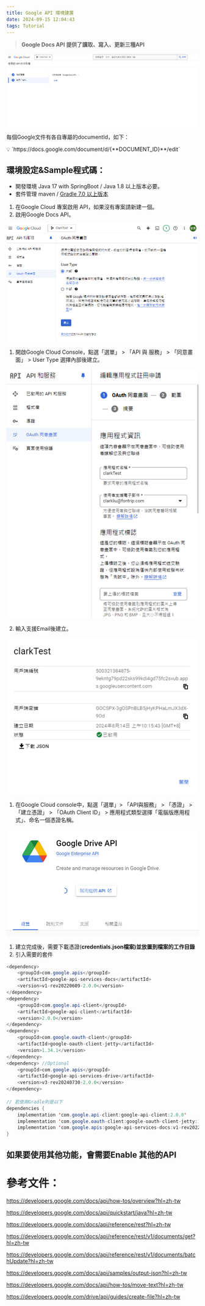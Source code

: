 ```yaml
---
title: Google API 環境建置
date: 2024-09-15 12:04:43
tags: Tutorial
---
```

> **Google Docs API 提供了讀取、寫入、更新三種API**
>

![image.png](/img/google_survey_1.png)

每個Google文件有各自專屬的documentId，如下：

<aside>
💡 `https://docs.google.com/document/d/{**DOCUMENT_ID}**/edit`

</aside>

## 環境設定&Sample程式碼：

- 開發環境 Java 17 with SpringBoot / Java 1.8 以上版本必要。
- 套件管理 maven / [Gradle 7.0 以上版本](https://gradle.org/install/)

1. 在Google Cloud 專案啟用 API，如果沒有專案請新建一個。
2. 啟用Google Docs API。

![image.png](/img/google_survey_2.png)

1. 開啟Google Cloud Console，點選「選單」 > 「API 與 服務」 > 「同意畫面」 > User Type 選擇內部後建立。


![image.png](/img/google_survey_3.png)

2. 輸入支援Email後建立。

![image.png](/img/google_survey_4.png)

1. 在Google Cloud console中，點選「選單」> 「API與服務」 > 「憑證」 > 「建立憑證」 > 「OAuth Client ID」 > 應用程式類型選擇「電腦版應用程式」、命名一個憑證名稱。

![image.png](/img/google_survey_5.png)

   1. 建立完成後，需要下載憑證(**credentials.json檔案)並放置到檔案的工作目錄**
   2. 引入需要的套件

```java
<dependency>
    <groupId>com.google.apis</groupId>
    <artifactId>google-api-services-docs</artifactId>
    <version>v1-rev20220609-2.0.0</version>
</dependency>
<dependency>
    <groupId>com.google.api-client</groupId>
    <artifactId>google-api-client</artifactId>
    <version>2.0.0</version>
</dependency>
<dependency>
    <groupId>com.google.oauth-client</groupId>
    <artifactId>google-oauth-client-jetty</artifactId>
    <version>1.34.1</version>
</dependency>
<dependency> //Optional 
    <groupId>com.google.apis</groupId>
    <artifactId>google-api-services-drive</artifactId>
    <version>v3-rev20240730-2.0.0</version>
</dependency>

// 若使用Gradle則是以下
dependencies {
    implementation 'com.google.api-client:google-api-client:2.0.0'
    implementation 'com.google.oauth-client:google-oauth-client-jetty:1.34.1'
    implementation 'com.google.apis:google-api-services-docs:v1-rev20220609-2.0.0'
}
```

## 如果要使用其他功能，會需要Enable 其他的API

# 參考文件：

https://developers.google.com/docs/api/how-tos/overview?hl=zh-tw

https://developers.google.com/docs/api/quickstart/java?hl=zh-tw

https://developers.google.com/docs/api/reference/rest?hl=zh-tw

https://developers.google.com/docs/api/reference/rest/v1/documents/get?hl=zh-tw

https://developers.google.com/docs/api/reference/rest/v1/documents/batchUpdate?hl=zh-tw

https://developers.google.com/docs/api/samples/output-json?hl=zh-tw

https://developers.google.com/docs/api/how-tos/move-text?hl=zh-tw

https://developers.google.com/drive/api/guides/create-file?hl=zh-tw